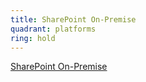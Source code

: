 ```yaml
---
title: SharePoint On-Premise
quadrant: platforms
ring: hold
---
```


[SharePoint On-Premise](https://www.microsoft.com/en-us/microsoft-365/sharepoint/sharepoint-licensing-overview)
